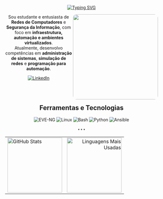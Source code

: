 
<div align="center">
  
[![Typing SVG](https://readme-typing-svg.demolab.com?font=Fira+Code&pause=1000&width=435&lines=Ol%C3%A1%2C+eu+sou+o+Murilo!;Amo+redes+e+seguran%C3%A7a+)](https://git.io/typing-svg)

<div align="center">
  <img src="https://github.com/user-attachments/assets/88e62895-1d98-4dcf-8b9b-5302854f3c86" width="280px" align="right" style="border-radius: 12px;"/>
</div>

Sou estudante e entusiasta de **Redes de Computadores** e **Segurança da Informação**, com foco em **infraestrutura, automação e ambientes virtualizados**.  
Atualmente, desenvolvo competências em **administração de sistemas**, **simulação de redes** e **programação para automação**.  

<p align="center">
  <a href="https://www.linkedin.com/in/murilocardoso7" target="_blank">
    <img src="https://img.shields.io/badge/LinkedIn-0A66C2?style=for-the-badge&logo=linkedin&logoColor=white" alt="LinkedIn"/>
  </a>
</p>

<br><br>

## Ferramentas e Tecnologias

![EVE-NG](https://img.shields.io/badge/EVE--NG-virtualization-blue?logo=cisco)
![Linux](https://img.shields.io/badge/Linux-system-black?logo=linux)
![Bash](https://img.shields.io/badge/Bash-shell-darkgreen?logo=gnubash)
![Python](https://img.shields.io/badge/Python-automation-blue?logo=python)
![Ansible](https://img.shields.io/badge/Ansible-automation-black?logo=ansible)





<p align="center" style="opacity:0.8;">⬩ ⬩ ⬩</p>

<table style="width:100%;">
  <tr>
    <td align="left">
      <img height="180em" src="https://github-readme-stats.vercel.app/api?username=murilocardoso7&show_icons=true&theme=default&hide_border=false&locale=pt-br" alt="GitHub Stats" />
    </td>
    <td align="right">
      <img height="180em" src="https://github-readme-stats.vercel.app/api/top-langs?username=murilocardoso7&show_icons=true&layout=compact&theme=default&locale=pt-br" alt="Linguagens Mais Usadas" />
    </td>
  </tr>
  
</table>


</div>


